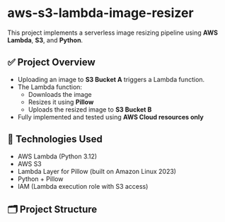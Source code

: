 # aws-s3-lambda-image-resizer
This project implements a serverless image resizing pipeline using **AWS Lambda**, **S3**, and **Python**.

## ✅ Project Overview
- Uploading an image to **S3 Bucket A** triggers a Lambda function.
- The Lambda function:
  - Downloads the image
  - Resizes it using **Pillow**
  - Uploads the resized image to **S3 Bucket B**
- Fully implemented and tested using **AWS Cloud resources only** 

## 🧰 Technologies Used

- AWS Lambda (Python 3.12)
- AWS S3
- Lambda Layer for Pillow (built on Amazon Linux 2023)
- Python + Pillow
- IAM (Lambda execution role with S3 access)

## 🗂️ Project Structure
